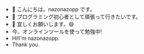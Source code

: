 - 👋 こんにちは。nazonazopp です。
- 👀 プログラミング初心者として頑張って行きたいです。
- 🌱 宜しくお願いします。😄
- 今、オンラインツールを使って勉強中!
- Hi!I'm nazonazopp.
- Thank you.



<!---
nazonazopp/nazonazopp is a ✨ special ✨ repository because its `README.md` (this file) appears on your GitHub profile.
You can click the Preview link to take a look at your changes.
--->
